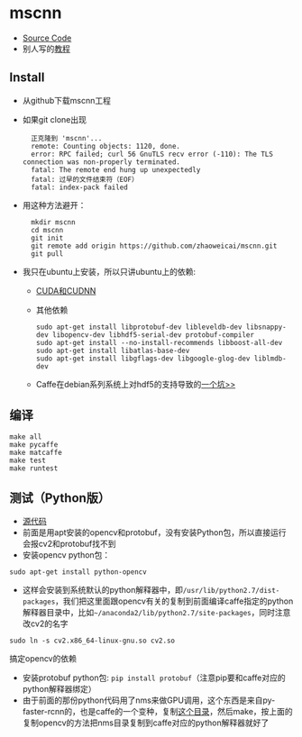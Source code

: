 # mscnn

* [Source Code](https://github.com/zhaoweicai/mscnn)
* 别人写的[教程](https://gist.github.com/arundasan91/b432cb011d1c45b65222d0fac5f9232c)

## Install

* 从github下载mscnn工程
* 如果git clone出现

  ```text
    正克隆到 'mscnn'...
    remote: Counting objects: 1120, done.
    error: RPC failed; curl 56 GnuTLS recv error (-110): The TLS connection was non-properly terminated.
    fatal: The remote end hung up unexpectedly
    fatal: 过早的文件结束符（EOF）
    fatal: index-pack failed
  ```

* 用这种方法避开：

  ```text
    mkdir mscnn
    cd mscnn
    git init
    git remote add origin https://github.com/zhaoweicai/mscnn.git
    git pull
  ```

* 我只在ubuntu上安装，所以只讲ubuntu上的依赖:
  * [CUDA和CUDNN](https://www.youtube.com/watch?v=cVWVRA8XXxs)
  * 其他依赖

    ```text
    sudo apt-get install libprotobuf-dev libleveldb-dev libsnappy-dev libopencv-dev libhdf5-serial-dev protobuf-compiler
    sudo apt-get install --no-install-recommends libboost-all-dev
    sudo apt-get install libatlas-base-dev
    sudo apt-get install libgflags-dev libgoogle-glog-dev liblmdb-dev
    ```

  * Caffe在debian系列系统上对hdf5的支持导致的[一个坑&gt;&gt;](https://github.com/BVLC/caffe/issues/2347#issuecomment-118508564)

## 编译

```text
make all
make pycaffe
make matcaffe
make test
make runtest
```

## 测试（Python版）

* [源代码](https://github.com/GBJim/mscnn/blob/master/examples/caltech/run_mscnn_detection.py)
* 前面是用apt安装的opencv和protobuf，没有安装Python包，所以直接运行会报cv2和protobuf找不到
* 安装opencv python包：

```text
sudo apt-get install python-opencv
```

* 这样会安装到系统默认的python解释器中，即`/usr/lib/python2.7/dist-packages`，我们把这里面跟opencv有关的复制到前面编译caffe指定的python解释器目录中，比如`~/anaconda2/lib/python2.7/site-packages`，同时注意改cv2的名字

```text
sudo ln -s cv2.x86_64-linux-gnu.so cv2.so
```

搞定opencv的依赖

* 安装protobuf python包: `pip install protobuf`（注意pip要和caffe对应的python解释器绑定）
* 由于前面的那份python代码用了nms来做GPU调用，这个东西是来自py-faster-rcnn的，也是caffe的一个变种，复制[这个目录](https://github.com/rbgirshick/py-faster-rcnn/tree/master/lib/)，然后make，按上面的复制opencv的方法把nms目录复制到caffe对应的python解释器就好了

